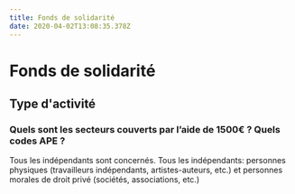 ```yaml
---
title: Fonds de solidarité
date: 2020-04-02T13:08:35.378Z
---
```

# Fonds de solidarité

## Type d'activité

### Quels sont les secteurs couverts par l’aide de 1500€ ? Quels codes APE ?

Tous les indépendants sont concernés. Tous les indépendants: personnes physiques (travailleurs indépendants, artistes-auteurs, etc.) et personnes morales de droit privé (sociétés, associations, etc.)